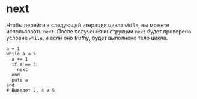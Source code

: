# next

Чтобы перейти к следующей итерации цикла `while`, вы можете использовать `next`. После получения инструкции `next` будет проверено условие `while`, и если оно *truthy*, будет выполнено тело цикла.

```crystal
a = 1
while a < 5
  a += 1
  if a == 3
    next
  end
  puts a
end
# Выведет 2, 4 и 5
```
